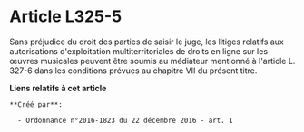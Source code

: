# Article L325-5

Sans préjudice du droit des parties de saisir le juge, les litiges relatifs aux autorisations d'exploitation
multiterritoriales de droits en ligne sur les œuvres musicales peuvent être soumis au médiateur mentionné à l'article L.
327-6 dans les conditions prévues au chapitre VII du présent titre.

**Liens relatifs à cet article**

	**Créé par**:

	  - Ordonnance n°2016-1823 du 22 décembre 2016 - art. 1
